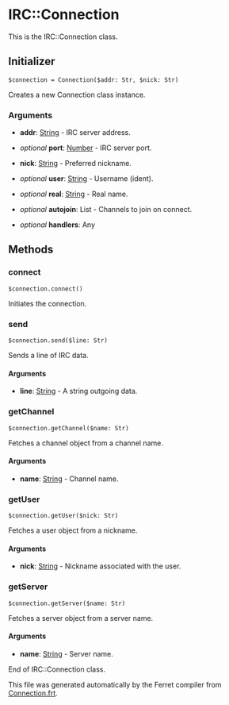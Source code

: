 # IRC::Connection

This is the IRC::Connection class.




## Initializer

```
$connection = Connection($addr: Str, $nick: Str)
```

Creates a new Connection class instance.


### Arguments

* __addr__: [String](/std/doc/String.md) - IRC server address.

* *optional* __port__: [Number](/std/doc/Number.md) - IRC server port.

* __nick__: [String](/std/doc/String.md) - Preferred nickname.

* *optional* __user__: [String](/std/doc/String.md) - Username (ident).

* *optional* __real__: [String](/std/doc/String.md) - Real name.

* *optional* __autojoin__: List - Channels to join on connect.

* *optional* __handlers__: Any  

## Methods

### connect

```
$connection.connect()
```

Initiates the connection.





### send

```
$connection.send($line: Str)
```

Sends a line of IRC data.


#### Arguments

* __line__: [String](/std/doc/String.md) - A string outgoing data.



### getChannel

```
$connection.getChannel($name: Str)
```

Fetches a channel object from a channel name.


#### Arguments

* __name__: [String](/std/doc/String.md) - Channel name.



### getUser

```
$connection.getUser($nick: Str)
```

Fetches a user object from a nickname.


#### Arguments

* __nick__: [String](/std/doc/String.md) - Nickname associated with the user.



### getServer

```
$connection.getServer($name: Str)
```

Fetches a server object from a server name.


#### Arguments

* __name__: [String](/std/doc/String.md) - Server name.







End of IRC::Connection class.

This file was generated automatically by the Ferret compiler from
[Connection.frt](../Connection.frt).